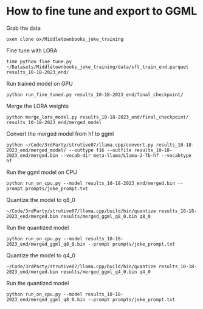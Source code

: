 # How to fine tune and export to GGML

Grab the data

```
oxen clone ox/Middletownbooks_joke_training
```

Fine tune with LORA

```
time python fine_tune.py ~/Datasets/Middletownbooks_joke_training/data/sft_train_end.parquet results_10-18-2023_end/
```

Run trained model on GPU

```
python run_fine_tuned.py results_10-18-2023_end/final_checkpoint/
```

Merge the LORA weights

```
python merge_lora_model.py results_10-18-2023_end/final_checkpoint/ results_10-18-2023_end/merged_model
```

Convert the merged model from hf to ggml

```
python ~/Code/3rdParty/strutive07/llama.cpp/convert.py results_10-18-2023_end/merged_model/ --outtype f16 --outfile results_10-18-2023_end/merged.bin --vocab-dir meta-llama/Llama-2-7b-hf --vocabtype hf
```

Run the ggml model on CPU

```
python run_on_cpu.py --model results_10-18-2023_end/merged.bin --prompt prompts/joke_prompt.txt
```

Quantize the model to q8_0

```
~/Code/3rdParty/strutive07/llama.cpp/build/bin/quantize results_10-18-2023_end/merged.bin results/merged_ggml_q8_0.bin q8_0
```

Run the quantized model

```
python run_on_cpu.py --model results_10-18-2023_end/merged_ggml_q8_0.bin --prompt prompts/joke_prompt.txt
```

Quantize the model to q4_0

```
~/Code/3rdParty/strutive07/llama.cpp/build/bin/quantize results_10-18-2023_end/merged.bin results/merged_ggml_q4_0.bin q4_0
```

Run the quantized model

```
python run_on_cpu.py --model results_10-18-2023_end/merged_ggml_q8_0.bin --prompt prompts/joke_prompt.txt
```